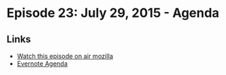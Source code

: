 # Episode 23: July 29, 2015 - Agenda

## Links
* [Watch this episode on air mozilla](https://air.mozilla.org/the-joy-of-coding-mconley-livehacks-on-firefox-episode-23/)
* [Evernote Agenda](https://www.evernote.com/l/AbKQW-leAiVJEL9a7TFSon1In-xTw5R_Ffg)
